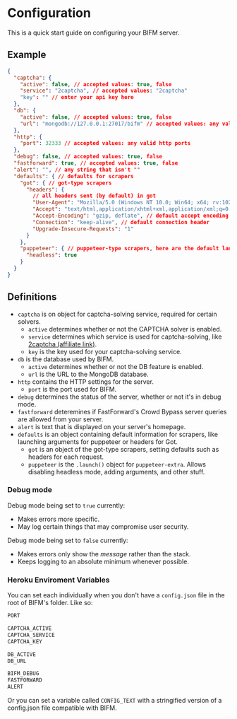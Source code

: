# Configuration

This is a quick start guide on configuring your BIFM server.

## Example

```json
{
  "captcha": {
    "active": false, // accepted values: true, false
    "service": "2captcha", // accepted values: "2captcha"
    "key": "" // enter your api key here
  },
  "db": {
    "active": false, // accepted values: true, false
    "url": "mongodb://127.0.0.1:27017/bifm" // accepted values: any valid mongoDB url
  },
  "http": {
    "port": 32333 // accepted values: any valid http ports
  }, 
  "debug": false, // accepted values: true, false
  "fastforward": true, // accepted values: true, false
  "alert": "", // any string that isn't ""
  "defaults": { // defaults for scrapers
    "got": { // got-type scrapers
      "headers": {
        // all headers sent (by default) in got
        "User-Agent": "Mozilla/5.0 (Windows NT 10.0; Win64; x64; rv:102.0) Gecko/20100101 Firefox/102.0", // default user agent, currently firefox 102.0 on linux
        "Accept": "text/html,application/xhtml+xml,application/xml;q=0.9,*/*;q=0.8", // default accept header
        "Accept-Encoding": "gzip, deflate", // default accept encoding
        "Connection": "keep-alive", // default connection header
        "Upgrade-Insecure-Requests": "1" 
      }
    },
    "puppeteer": { // puppeteer-type scrapers, here are the default launching headers.
      "headless": true
    }
  }
}
```

## Definitions

- `captcha` is on object for captcha-solving service, required for certain solvers.
  - `active` determines whether or not the CAPTCHA solver is enabled.
  - `service` determines which service is used for captcha-solving, like [2captcha (affiliate link)](https://2captcha.com?from=12366899).
  - `key` is the key used for your captcha-solving service.
- `db` is the database used by BIFM.
  - `active` determines whether or not the DB feature is enabled.
  - `url` is the URL to the MongoDB database.
- `http` contains the HTTP settings for the server.
  - `port` is the port used for BIFM.
- `debug` determines the status of the server, whether or not it's in debug mode. 
- `fastforward` deteremines if FastForward's Crowd Bypass server queries are allowed from your server.
- `alert` is text that is displayed on your server's homepage.
- `defaults` is an object containing default information for scrapers, like launching arguments for puppeteer or headers for Got.
  - `got` is an object of the got-type scrapers, setting defaults such as headers for each request.
  - `puppeteer` is the `.launch()` object for `puppeteer-extra`. Allows disabling headless mode, adding arguments, and other stuff.

### Debug mode

Debug mode being set to `true` currently:
- Makes errors more specific.
- May log certain things that may compromise user security.

Debug mode being set to `false` currently:
- Makes errors only show the *message* rather than the stack.
- Keeps logging to an absolute minimum whenever possible.

### Heroku Enviroment Variables

You can set each individually when you don't have a `config.json` file in the root of BIFM's folder. Like so:

```sh
PORT

CAPTCHA_ACTIVE
CAPTCHA_SERVICE
CAPTCHA_KEY

DB_ACTIVE
DB_URL

BIFM_DEBUG
FASTFORWARD
ALERT
```

Or you can set a variable called `CONFIG_TEXT` with a stringified version of a config.json file compatible with BIFM.